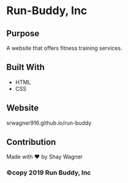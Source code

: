 # Run-Buddy, Inc

## Purpose
A website that offers fitness training services.

## Built With
* HTML
* CSS

## Website
srwagner916.github.io/run-buddy

## Contribution
Made with ❤️ by Shay Wagner

### ©️copy 2019 Run Buddy, Inc
